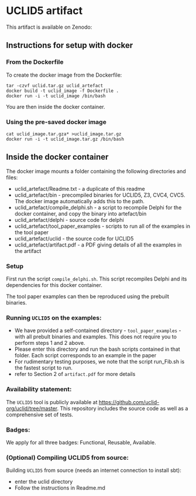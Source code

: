 # UCLID5 artifact

This artifact is available on Zenodo: 

## Instructions for setup with docker

### From the Dockerfile
To create the docker image from the Dockerfile:

~~~
tar -czvf uclid.tar.gz uclid_artefact
docker build -t uclid_image -f Dockerfile .
docker run -i -t uclid_image /bin/bash
~~~

You are then inside the docker container. 

### Using the pre-saved docker image

~~~
cat uclid_image.tar.gza* >uclid_image.tar.gz
docker run -i -t uclid_image.tar.gz /bin/bash
~~~


## Inside the docker container

The docker image mounts a folder containing the following directories and files:
- uclid_artefact/Readme.txt - a duplicate of this readme
- uclid_artefact/bin - precompiled binaries for UCLID5, Z3, CVC4, CVC5. The docker image automatically adds this to the path.
- uclid_artefact/compile_delphi.sh - a script to recompile Delphi for the docker container, and copy the binary into artefact/bin
- uclid_artefact/delphi - source code for delphi
- uclid_artefact/tool_paper_examples - scripts to run all of the examples in the tool paper
- uclid_artefact/uclid - the source code for UCLID5
- uclid_artefact/artifact.pdf - a PDF giving details of all the examples in the artifact


### Setup

First run the script `compile_delphi.sh`. This script recompiles Delphi and its dependencies for this docker container. 

The tool paper examples can then be reproduced using the prebuilt binaries.


### Running `UCLID5` on the examples:

 - We have provided a self-contained directory - `tool_paper_examples` - with all prebult binaries and examples. This does not require you to perform steps 1 and 2 above.
 - Please enter this directory and run the bash scripts contained in that folder. Each script corresponds to an example in the paper
 - For rudimentary testing purposes, we note that the script run_Fib.sh is the fastest script to run. 
 - refer to Section 2 of `artifact.pdf` for more details



### Availability statement:

The `UCLID5` tool is publicly available at https://github.com/uclid-org/uclid/tree/master. This repository includes the source code as well as a comprehensive set of tests.


### Badges:

We apply for all three badges: Functional, Reusable, Available.


### (Optional) Compiling UCLID5 from source:

Building `UCLID5` from source (needs an internet connection to install sbt):
   - enter the uclid directory
   - Follow the instructions in Readme.md

